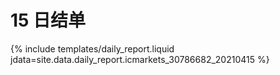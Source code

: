 # 15 日结单

{% include  templates/daily_report.liquid jdata=site.data.daily_report.icmarkets_30786682_20210415 %}